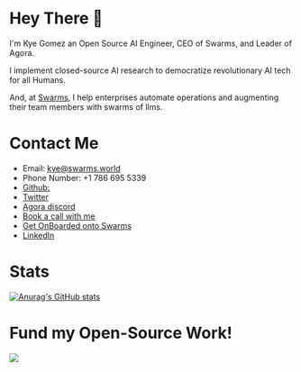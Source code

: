 # Hey There 👋
I'm Kye Gomez an Open Source AI Engineer, CEO of Swarms, and Leader of Agora.

I implement closed-source AI research to democratize revolutionary AI tech for all Humans.

And, at [Swarms](https://github.com/kyegomez/swarms), I help enterprises automate operations and augmenting their team members with swarms of llms.


# Contact Me
- Email: kye@swarms.world
- Phone Number: +1 786 695 5339
- [Github:](https://github.com/users/kyegomez)
- [Twitter](https://x.com/KyeGomezB)
- [Agora discord](https://discord.gg/Nv8mYDnR)
- [Book a call with me](https://cal.com/swarms)
- [Get OnBoarded onto Swarms](https://cal.com/swarms/swarms-onboarding-session)
- [LinkedIn](https://www.linkedin.com/in/kye-g-38759a207)

# Stats
[![Anurag's GitHub stats](https://github-readme-stats.vercel.app/api?username=kyegomez)](https://github.com/kyegomez/github-readme-stats)

# Fund my Open-Source Work!
<a href="https://polar.sh/kyegomez"><img src="https://polar.sh/embed/fund-our-backlog.svg?org=kyegomez" /></a>
